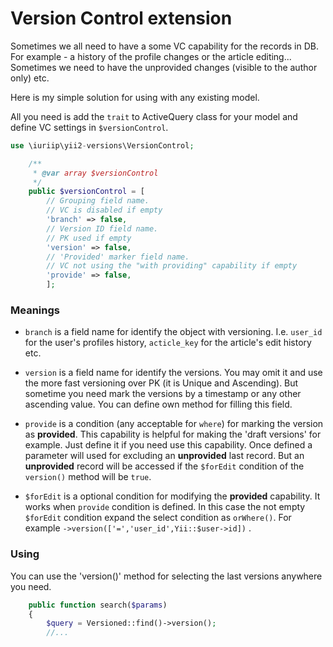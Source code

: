 # Version Control extension

Sometimes we all need to have a some VC capability for the records in DB. 
For example - a history of the profile changes or the article editing...
Sometimes we need to have the unprovided changes (visible to the author only) etc.

Here is my simple solution for using with any existing model.
 
All you need is add the `trait` to ActiveQuery class for your model
and define VC settings in `$versionControl`.

~~~php
use \iuriip\yii2-versions\VersionControl;

    /**
     * @var array $versionControl
     */
    public $versionControl = [
        // Grouping field name.
        // VC is disabled if empty
        'branch' => false,
        // Version ID field name. 
        // PK used if empty
        'version' => false,
        // 'Provided' marker field name. 
        // VC not using the "with providing" capability if empty
        'provide' => false,
        ];
~~~

### Meanings

* `branch` is a field name for identify the object with versioning. 
I.e. `user_id` for the user's profiles history, 
`acticle_key` for the article's edit history etc.

* `version` is a field name for identify the versions.
You may omit it and use the more fast versioning over PK (it is Unique and Ascending).
But sometime you need mark the versions by a timestamp or any other ascending value.
You can define own method for filling this field.

* `provide` is a condition (any acceptable for `where`)
for marking the version as **provided**. 
This capability is helpful for making the 'draft versions' for example.
Just define it if you need use this capability.
Once defined a parameter will used for excluding an **unprovided** last record. 
But an **unprovided** record will be accessed if the `$forEdit` condition of 
the `version()` method will be `true`.

* `$forEdit` is a optional condition for modifying the **provided** capability.
It works when `provide` condition is defined.
In this case the not empty `$forEdit` condition expand the select condition as `orWhere()`.
For example `->version(['=','user_id',Yii::$user->id])` .

### Using

You can use the 'version()' method for selecting the last versions 
anywhere you need.

~~~php
    public function search($params)
    {
        $query = Versioned::find()->version();
        //...
~~~